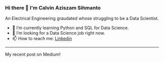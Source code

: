 ### Hi there 👋 I'm Calvin Aziszam Sihmanto

An Electrical Engineering graudated whose struggling to be a Data Scientist.

- 🌱 I’m currently learning Python and SQL for Data Science.
- 👯 I’m looking for a Data Science job right now.
- 📫 How to reach me: [Linkedin](https://www.linkedin.com/in/calvin-aziszam-sihmanto/)
---

My recent post on Medium!


